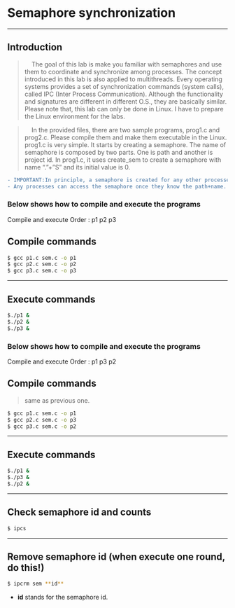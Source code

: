 # Semaphore synchronization

***
**Introduction**
---------------------------------------

> &nbsp;&nbsp;&nbsp;&nbsp;The goal of this lab is make you familiar with semaphores and use them to coordinate and synchronize among processes. The concept introduced in this lab is also applied to multithreads.
Every operating systems provides a set of synchronization commands (system calls), called IPC (Inter Process Communication).
Although the functionality and signatures are different in different O.S., they are basically similar. Please note that, this lab can only be done in Linux. I have to prepare the Linux environment for the labs. 

> &nbsp;&nbsp;&nbsp;&nbsp;In the provided files, there are two sample programs, prog1.c and prog2.c. Please compile them and make them executable in the Linux. prog1.c is very simple. It starts by creating a semaphore.
The name of semaphore is composed by two parts. One is path and another is project id. In prog1.c, it uses create_sem to create a semaphore with name “.”+”S” and its initial value is 0.

```diff
- IMPORTANT:In principle, a semaphore is created for any other processes (including other users) to access it. 
- Any processes can access the semaphore once they know the path+name.


```
### **Below shows how to compile and execute the programs**

Compile and execute Order : p1 p2 p3


## Compile commands
```sh
$ gcc p1.c sem.c -o p1
$ gcc p2.c sem.c -o p2
$ gcc p3.c sem.c -o p3

```

***
## Execute commands
```sh
$./p1 &
$./p2 &
$./p3 &
```


### **Below shows how to compile and execute the programs**
Compile and execute Order : p1 p3 p2

## Compile commands

>same as previous one.
```sh
$ gcc p1.c sem.c -o p1
$ gcc p2.c sem.c -o p3
$ gcc p3.c sem.c -o p2
```

***
## Execute commands
```sh
$./p1 &
$./p3 &
$./p2 &
```

***
## Check semaphore id and counts
```sh
$ ipcs
```


***
## Remove semaphore id (when execute one round, do this!)
```sh
$ ipcrm sem **id**
```
 - **id** stands for the semaphore id.





